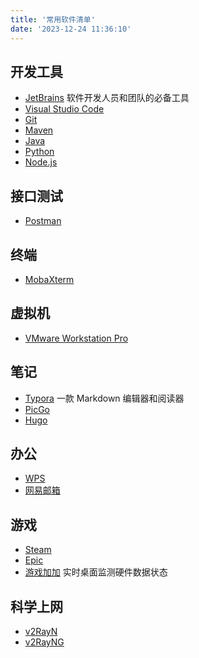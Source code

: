 ```yaml
---
title: '常用软件清单'
date: '2023-12-24 11:36:10'
---
```


## 开发工具

- [JetBrains](https://www.jetbrains.com.cn/) 软件开发人员和团队的必备工具
- [Visual Studio Code](https://code.visualstudio.com/)
- [Git](https://git-scm.com/)
- [Maven](https://maven.apache.org/)
- [Java](https://www.oracle.com/cn/java/technologies/downloads/)
- [Python](https://python.org/)
- [Node.js](https://nodejs.org/)

## 接口测试

- [Postman](https://www.postman.com/)

## 终端

- [MobaXterm](https://mobaxterm.mobatek.net/)

## 虚拟机

- [VMware Workstation Pro](https://www.vmware.com/cn/products/workstation-pro.html)

## 笔记

- [Typora](https://typora.io/) 一款 Markdown 编辑器和阅读器
- [PicGo](https://molunerfinn.com/PicGo/)
- [Hugo](https://gohugo.io/)

## 办公

- [WPS](https://www.wps.cn/)
- [网易邮箱](https://mail.163.com/)

## 游戏

- [Steam](https://steamcommunity.com/)
- [Epic](https://www.epicgames.com/)
- [游戏加加](https://gamepp.com/) 实时桌面监测硬件数据状态

## 科学上网

- [v2RayN](https://github.com/2dust/v2rayN)
- [v2RayNG](https://github.com/2dust/v2rayNG)